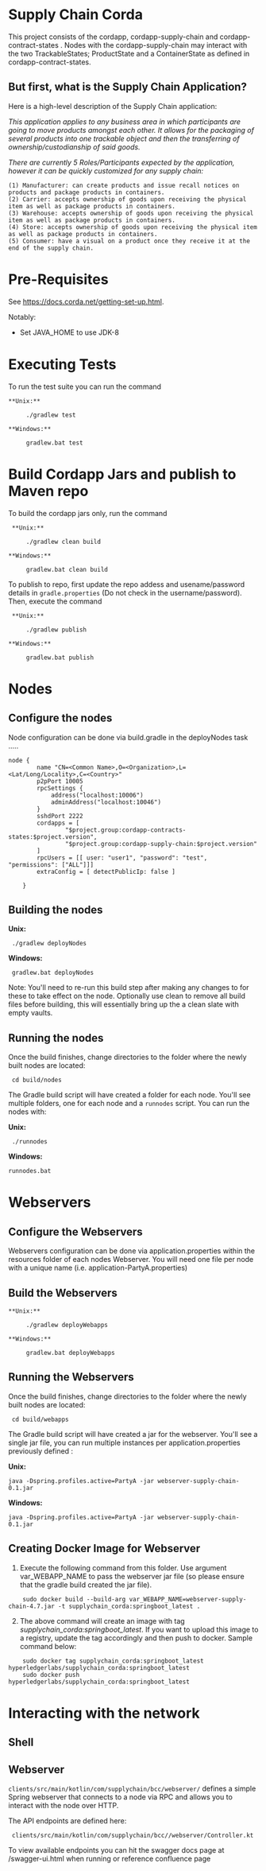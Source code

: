 # Supply Chain Corda

 This project consists of the cordapp, cordapp-supply-chain and cordapp-contract-states . Nodes with the cordapp-supply-chain may interact with the two TrackableStates; ProductState and a ContainerState as defined in cordapp-contract-states.

## But first, what is the Supply Chain Application?

 Here is a high-level description of the Supply Chain application:

 *This application applies to any business area in which participants are going to move products amongst each other. It allows for the packaging of several products into one trackable object and then the transferring of ownership/custodianship of said goods.*

 *There are currently 5 Roles/Participants expected by the application, however it can be quickly customized for any supply chain:*
 ```
 (1) Manufacturer: can create products and issue recall notices on products and package products in containers.
 (2) Carrier: accepts ownership of goods upon receiving the physical item as well as package products in containers.
 (3) Warehouse: accepts ownership of goods upon receiving the physical item as well as package products in containers.
 (4) Store: accepts ownership of goods upon receiving the physical item as well as package products in containers.
 (5) Consumer: have a visual on a product once they receive it at the end of the supply chain.
 ```


# Pre-Requisites

See https://docs.corda.net/getting-set-up.html.

Notably:
 - Set JAVA_HOME to use JDK-8

# Executing Tests

To run the test suite you can run the command

    **Unix:**

         ./gradlew test

    **Windows:**

         gradlew.bat test

# Build Cordapp Jars and publish to Maven repo

To build the cordapp jars only, run the command
     
     **Unix:**

         ./gradlew clean build

    **Windows:**

         gradlew.bat clean build

To publish to repo, first update the repo addess and usename/password details in `gradle.properties` (Do not check in the username/password). Then, execute the command

     **Unix:**

         ./gradlew publish

    **Windows:**

         gradlew.bat publish


# Nodes

## Configure the nodes

Node configuration can be done via build.gradle in the deployNodes task .....

    node {
            name "CN=<Common Name>,O=<Organization>,L=<Lat/Long/Locality>,C=<Country>"
            p2pPort 10005
            rpcSettings {
                address("localhost:10006")
                adminAddress("localhost:10046")
            }
            sshdPort 2222
            cordapps = [
                    "$project.group:cordapp-contracts-states:$project.version",
                    "$project.group:cordapp-supply-chain:$project.version"
            ]
            rpcUsers = [[ user: "user1", "password": "test", "permissions": ["ALL"]]]
            extraConfig = [ detectPublicIp: false ]

        }

## Building the nodes

**Unix:**

     ./gradlew deployNodes

**Windows:**

     gradlew.bat deployNodes

Note: You'll need to re-run this build step after making any changes to
for these to take effect on the node. Optionally use clean to remove all build files before building,
this will essentially bring up the a clean slate with empty vaults.

## Running the nodes

Once the build finishes, change directories to the folder where the newly
built nodes are located:

     cd build/nodes

The Gradle build script will have created a folder for each node. You'll
see multiple folders, one for each node and a `runnodes` script. You can
run the nodes with:

**Unix:**

     ./runnodes

**Windows:**

    runnodes.bat

# Webservers

## Configure the Webservers

Webservers configuration can be done via application.properties within the resources folder of each nodes Webserver. You
will need one file per node with a unique name (i.e. application-PartyA.properties)


## Build the Webservers

    **Unix:**

         ./gradlew deployWebapps

    **Windows:**

         gradlew.bat deployWebapps

## Running the Webservers

Once the build finishes, change directories to the folder where the newly
built nodes are located:

     cd build/webapps

The Gradle build script will have created a jar for the webserver. You'll
see a single jar file, you can run multiple instances per application.properties previously defined :

**Unix:**

    java -Dspring.profiles.active=PartyA -jar webserver-supply-chain-0.1.jar


**Windows:**

    java -Dspring.profiles.active=PartyA -jar webserver-supply-chain-0.1.jar

## Creating Docker Image for Webserver
1. Execute the following command from this folder. Use argument var_WEBAPP_NAME to pass the webserver jar file (so please ensure that the gradle build created the jar file).
```
	sudo docker build --build-arg var_WEBAPP_NAME=webserver-supply-chain-4.7.jar -t supplychain_corda:springboot_latest .

```
2. The above command will create an image with tag *supplychain_corda:springboot_latest*. If you want to upload this image to a registry, update the tag accordingly and then push to docker. Sample command below:
```
	sudo docker tag supplychain_corda:springboot_latest hyperledgerlabs/supplychain_corda:springboot_latest
	sudo docker push hyperledgerlabs/supplychain_corda:springboot_latest
```

# Interacting with the network

## Shell


## Webserver

`clients/src/main/kotlin/com/supplychain/bcc/webserver/` defines a simple Spring webserver that connects to a node via RPC and
allows you to interact with the node over HTTP.

The API endpoints are defined here:

     clients/src/main/kotlin/com/supplychain/bcc//webserver/Controller.kt

To view available endpoints you can hit the swagger docs page at /swagger-ui.html when running or reference confluence page
